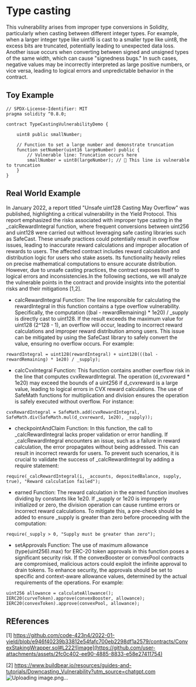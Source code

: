 # Type casting
This vulnerability arises from improper type conversions in Solidity, particularly when casting between different integer types. For example, when a larger integer type like uint16 is cast to a smaller type like uint8, the excess bits are truncated, potentially leading to unexpected data loss. Another issue occurs when converting between signed and unsigned types of the same width, which can cause "signedness bugs." In such cases, negative values may be incorrectly interpreted as large positive numbers, or vice versa, leading to logical errors and unpredictable behavior in the contract.

## Toy Example
```Solidity
// SPDX-License-Identifier: MIT
pragma solidity ^0.8.0;

contract TypeCastingVulnerabilityDemo {
    
    uint8 public smallNumber;

    // Function to set a large number and demonstrate truncation
    function setNumber(uint16 largeNumber) public {
        // Vulnerable line: Truncation occurs here
        smallNumber = uint8(largeNumber); // 🔴 This line is vulnerable to truncation
    }
}
```

## Real World Example
In January 2022, a report titled "Unsafe uint128 Casting May Overflow" was published, highlighting a critical vulnerability in the Yield Protocol. This report emphasized the risks associated with improper type casting in the _calcRewardIntegral function, where frequent conversions between uint256 and uint128 were carried out without leveraging safe casting libraries such as SafeCast. These unsafe practices could potentially result in overflow issues, leading to inaccurate reward calculations and improper allocation of rewards to users. The affected contract includes reward calculation and distribution logic for users who stake assets. Its functionality heavily relies on precise mathematical computations to ensure accurate distribution. However, due to unsafe casting practices, the contract exposes itself to logical errors and inconsistencies.In the following sections, we will analyze the vulnerable points in the contract and provide insights into the potential risks and their mitigations [1,2].

- calcRewardIntegral Function: The line responsible for calculating the rewardIntegral in this function contains a type overflow vulnerability. Specifically, the computation ((bal - rewardRemaining) * 1e20) / _supply is directly cast to uint128. If the result exceeds the maximum value for uint128 (2^128 - 1), an overflow will occur, leading to incorrect reward calculations and improper reward distribution among users. This issue can be mitigated by using the SafeCast library to safely convert the value, ensuring no overflow occurs. For example:
```Solidity
rewardIntegral = uint128(rewardIntegral) + uint128(((bal - rewardRemaining) * 1e20) / _supply);
```
- calcCvxIntegral Function: This function contains another overflow risk in the line that computes cvxRewardIntegral. The operation (d_cvxreward * 1e20) may exceed the bounds of a uint256 if d_cvxreward is a large value, leading to logical errors in CVX reward calculations. The use of SafeMath functions for multiplication and division ensures the operation is safely executed without overflow. For instance:

```Solidity
cvxRewardIntegral = SafeMath.add(cvxRewardIntegral, SafeMath.div(SafeMath.mul(d_cvxreward, 1e20), _supply));
```

- checkpointAndClaim Function: In this function, the call to _calcRewardIntegral lacks proper validation or error handling. If _calcRewardIntegral encounters an issue, such as a failure in reward calculation, the error propagates without being addressed. This can result in incorrect rewards for users. To prevent such scenarios, it is crucial to validate the success of _calcRewardIntegral by adding a require statement:

```Solidity
require(_calcRewardIntegral(i, _accounts, depositedBalance, supply, true), "Reward calculation failed");
```

- earned Function: The reward calculation in the earned function involves dividing by constants like 1e20. If _supply or 1e20 is improperly initialized or zero, the division operation can cause runtime errors or incorrect reward calculations. To mitigate this, a pre-check should be added to ensure _supply is greater than zero before proceeding with the computation:

```Solidity
require(_supply > 0, "Supply must be greater than zero");

```
- setApprovals Function: The use of maximum allowance (type(uint256).max) for ERC-20 token approvals in this function poses a significant security risk. If the convexBooster or convexPool contracts are compromised, malicious actors could exploit the infinite approval to drain tokens. To enhance security, the approvals should be set to specific and context-aware allowance values, determined by the actual requirements of the operations. For example:

```Solidity
uint256 allowance = calculateAllowance();
IERC20(curveToken).approve(convexBooster, allowance);
IERC20(convexToken).approve(convexPool, allowance);
```



## REferences
[1] https://github.com/code-423n4/2022-01-yield/blob/e946f40239b33812e54fafc700eb2298df1a2579/contracts/ConvexStakingWrapper.sol#L222![image](https://github.com/user-attachments/assets/2fc0c402-ee90-4885-8833-e58e27411754)

[2] https://www.buildbear.io/resources/guides-and-tutorials/Downcasting_Vulnerability?utm_source=chatgpt.com
![Uploading image.png…]()

